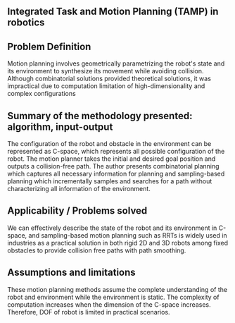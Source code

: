 ## Integrated Task and Motion Planning (TAMP) in robotics

## Problem Definition
Motion planning involves geometrically parametrizing the robot's state and its environment to synthesize its movement while avoiding collision. Although combinatorial solutions provided theoretical solutions, it was impractical due to computation limitation of high-dimensionality and complex configurations

## Summary of the methodology presented: algorithm, input-output
The configuration of the robot and obstacle in the environment can be represented as C-space, which represents all possible configuration of the robot. The motion planner takes the initial and desired goal position and outputs a collision-free path. The author presents combinatorial planning which captures all necessary information for planning and sampling-based planning which incrementally samples and searches for a path without characterizing all information of the environment.
## Applicability / Problems solved
We can effectively describe the state of the robot and its environment in C-space, and sampling-based motion planning such as RRTs is widely used in industries as a practical solution in both rigid 2D and 3D robots among fixed obstacles to provide collision free paths with path smoothing.
## Assumptions and limitations
These motion planning methods assume the complete understanding of the robot and environment while the environment is static. The complexity of computation increases when the dimension of the C-space increases. Therefore, DOF of robot is limited in practical scenarios.